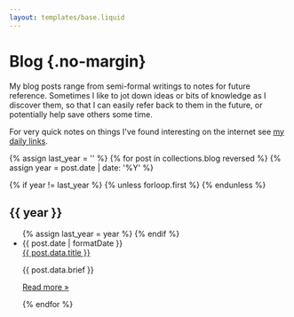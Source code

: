```yaml
---
layout: templates/base.liquid
---
```


# Blog {.no-margin}

My blog posts range from semi-formal writings to notes for future reference.
Sometimes I like to jot down ideas or bits of knowledge as I discover them,
so that I can easily refer back to them in the future, or potentially help
save others some time.

For very quick notes on things I've found interesting on the internet see
[my daily links](/daily).

{% assign last_year = '' %}
{% for post in collections.blog reversed %}
  {% assign year = post.date | date: '%Y' %}

  {% if year != last_year %}
    {% unless forloop.first %}
        </ul>
    {% endunless %}

<h2 class="archive-year">{{ year }}</h2>
<ul class="archive-list">
    {% assign last_year = year %}
  {% endif %}

  <li class="archive-item">
    <span class="archive-date">{{ post.date | formatDate }}</span>
    <div class="archive-entry">
        <a class="archive-link" href="{{ post.url }}">{{ post.data.title }}</a>
        <p class="archive-brief">{{ post.data.brief }}</p>
        <p class="archive-more">
            <a href="{{ post.url }}">Read more »</a>
        </p>
    </div>
  </li>
{% endfor %}
</ul>

